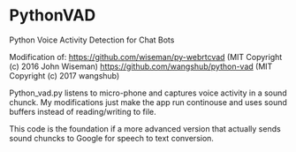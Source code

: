 # PythonVAD

Python Voice Activity Detection for Chat Bots

Modification of:
https://github.com/wiseman/py-webrtcvad (MIT Copyright (c) 2016 John Wiseman)
https://github.com/wangshub/python-vad (MIT Copyright (c) 2017 wangshub)

Python_vad.py listens to micro-phone and captures voice activity in a sound chunck. My modifications just make the app run continouse and uses sound buffers instead of reading/writing to file.

This code is the foundation if a more advanced version that actually sends sound chuncks to Google for speech to text conversion.




